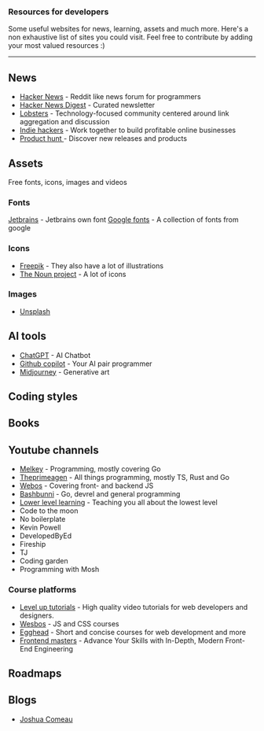 ### Resources for developers

Some useful websites for news, learning, assets and much more. Here's a non exhaustive list of sites you could visit. Feel free to contribute by adding your most valued resources :)

---

## News

- [Hacker News](https://news.ycombinator.com/) - Reddit like news forum for programmers
- [Hacker News Digest](https://hndigest.com/) - Curated newsletter
- [Lobsters](https://lobste.rs/) - Technology-focused community centered around link aggregation and discussion
- [Indie hackers](https://www.indiehackers.com/) - Work together to build profitable online businesses
- [Product hunt ](https://www.producthunt.com/) - Discover new releases and products

## Assets

Free fonts, icons, images and videos

### Fonts

[Jetbrains](https://www.jetbrains.com/lp/mono/) - Jetbrains own font
[Google fonts](https://fonts.google.com/) - A collection of fonts from google

### Icons

- [Freepik](https://www.freepik.com/icons) - They also have a lot of illustrations
- [The Noun project](https://thenounproject.com/) - A lot of icons

### Images

- [Unsplash](https://unsplash.com/)

## AI tools

- [ChatGPT](https://chat.openai.com/) - AI Chatbot
- [Github copilot](https://resources.github.com/copilot-for-business/?ef_id=_k_2667cb631756192c8f1cafb04b65b62a_k_&OCID=AIDcmm7mj0sudh_SEM__k_2667cb631756192c8f1cafb04b65b62a_k_&msclkid=2667cb631756192c8f1cafb04b65b62a) - Your AI pair programmer
- [Midjourney](https://www.midjourney.com/home/?callbackUrl=%2Fapp%2F) - Generative art

## Coding styles

## Books

## Youtube channels

- [Melkey](https://www.youtube.com/@MelkeyDev) - Programming, mostly covering Go
- [Theprimeagen](https://www.youtube.com/@ThePrimeagen/videos) - All things programming, mostly TS, Rust and Go
- [Webos](https://www.youtube.com/@WesBos) - Covering front- and backend JS
- [Bashbunni](https://www.youtube.com/c/bashbunni) - Go, devrel and general programming
- [Lower level learning](https://www.youtube.com/c/LowLevelLearning/videos) - Teaching you all about the lowest level
- Code to the moon
- No boilerplate
- Kevin Powell
- DevelopedByEd
- Fireship
- TJ
- Coding garden
- Programming with Mosh

### Course platforms

- [Level up tutorials](https://levelup.video/) - High quality video tutorials for web developers and designers.
- [Wesbos](https://wesbos.com/courses) - JS and CSS courses
- [Egghead](https://egghead.io/) - Short and concise courses for web development and more
- [Frontend masters](https://frontendmasters.com/) - Advance Your Skills with In-Depth, Modern Front-End Engineering

## Roadmaps

## Blogs

- [Joshua Comeau](https://www.joshwcomeau.com/)
